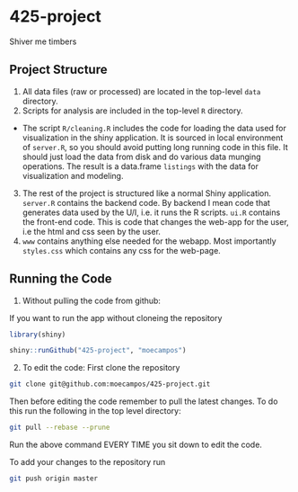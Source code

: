 # 425-project
Shiver me timbers

## Project Structure
1. All data files (raw or processed) are located in the top-level `data` directory.
2. Scripts for analysis are included in the top-level `R` directory.
* The script `R/cleaning.R` includes the code for loading the data used for visualization in the shiny application. It is sourced in local environment of `server.R`, so you should avoid putting long running code in this file. It should just load the data from disk and do various data munging operations. The result is a data.frame `listings` with the data for visualization and modeling.
3. The rest of the project is structured like a normal Shiny application. `server.R` contains the backend code. By backend I mean code that generates data used by the U/I, i.e. it runs the R scripts. `ui.R` contains the front-end code. This is code that changes the web-app for the user, i.e the html and css seen by the user.
4. `www` contains anything else needed for the webapp. Most importantly `styles.css` which contains any css for the web-page.

## Running the Code
1. Without pulling the code from github:

If you want to run the app without cloneing the repository
```R
library(shiny)

shiny::runGithub("425-project", "moecampos")
```

2. To edit the code:
First clone the repository

```bash
git clone git@github.com:moecampos/425-project.git
```

Then before editing the code remember to pull the latest changes. To do this run the following in the top level directory:

```bash
git pull --rebase --prune
```

Run the above command EVERY TIME you sit down to edit the code.

To add your changes to the repository run

```bash
git push origin master
```
